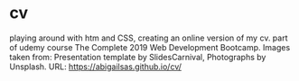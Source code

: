 # cv
playing around with htm and CSS, creating an online version of my cv.
part of udemy course The Complete 2019 Web Development Bootcamp. 
Images taken from: Presentation template by SlidesCarnival, Photographs by Unsplash. 
URL: https://abigailsas.github.io/cv/


